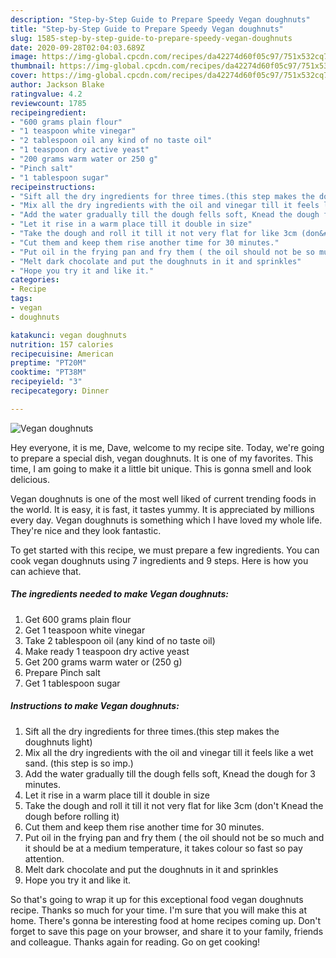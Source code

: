 ```yaml
---
description: "Step-by-Step Guide to Prepare Speedy Vegan doughnuts"
title: "Step-by-Step Guide to Prepare Speedy Vegan doughnuts"
slug: 1585-step-by-step-guide-to-prepare-speedy-vegan-doughnuts
date: 2020-09-28T02:04:03.689Z
image: https://img-global.cpcdn.com/recipes/da42274d60f05c97/751x532cq70/vegan-doughnuts-recipe-main-photo.jpg
thumbnail: https://img-global.cpcdn.com/recipes/da42274d60f05c97/751x532cq70/vegan-doughnuts-recipe-main-photo.jpg
cover: https://img-global.cpcdn.com/recipes/da42274d60f05c97/751x532cq70/vegan-doughnuts-recipe-main-photo.jpg
author: Jackson Blake
ratingvalue: 4.2
reviewcount: 1785
recipeingredient:
- "600 grams plain flour"
- "1 teaspoon white vinegar"
- "2 tablespoon oil any kind of no taste oil"
- "1 teaspoon dry active yeast"
- "200 grams warm water or 250 g"
- "Pinch salt"
- "1 tablespoon sugar"
recipeinstructions:
- "Sift all the dry ingredients for three times.(this step makes the doughnuts light)"
- "Mix all the dry ingredients with the oil and vinegar till it feels like a wet sand. (this step is so imp.)"
- "Add the water gradually till the dough fells soft, Knead the dough for 3 minutes."
- "Let it rise in a warm place till it double in size"
- "Take the dough and roll it till it not very flat for like 3cm (don&#39;t Knead the dough before rolling it)"
- "Cut them and keep them rise another time for 30 minutes."
- "Put oil in the frying pan and fry them ( the oil should not be so much and it should be at a medium temperature, it takes colour so fast so pay attention."
- "Melt dark chocolate and put the doughnuts in it and sprinkles"
- "Hope you try it and like it."
categories:
- Recipe
tags:
- vegan
- doughnuts

katakunci: vegan doughnuts 
nutrition: 157 calories
recipecuisine: American
preptime: "PT20M"
cooktime: "PT38M"
recipeyield: "3"
recipecategory: Dinner

---
```



![Vegan doughnuts](https://img-global.cpcdn.com/recipes/da42274d60f05c97/751x532cq70/vegan-doughnuts-recipe-main-photo.jpg)

Hey everyone, it is me, Dave, welcome to my recipe site. Today, we're going to prepare a special dish, vegan doughnuts. It is one of my favorites. This time, I am going to make it a little bit unique. This is gonna smell and look delicious.

Vegan doughnuts is one of the most well liked of current trending foods in the world. It is easy, it is fast, it tastes yummy. It is appreciated by millions every day. Vegan doughnuts is something which I have loved my whole life. They're nice and they look fantastic.




To get started with this recipe, we must prepare a few ingredients. You can cook vegan doughnuts using 7 ingredients and 9 steps. Here is how you can achieve that.

<!--inarticleads1-->

##### The ingredients needed to make Vegan doughnuts:

1. Get 600 grams plain flour
1. Get 1 teaspoon white vinegar
1. Take 2 tablespoon oil (any kind of no taste oil)
1. Make ready 1 teaspoon dry active yeast
1. Get 200 grams warm water or (250 g)
1. Prepare Pinch salt
1. Get 1 tablespoon sugar




<!--inarticleads2-->

##### Instructions to make Vegan doughnuts:

1. Sift all the dry ingredients for three times.(this step makes the doughnuts light)
1. Mix all the dry ingredients with the oil and vinegar till it feels like a wet sand. (this step is so imp.)
1. Add the water gradually till the dough fells soft, Knead the dough for 3 minutes.
1. Let it rise in a warm place till it double in size
1. Take the dough and roll it till it not very flat for like 3cm (don&#39;t Knead the dough before rolling it)
1. Cut them and keep them rise another time for 30 minutes.
1. Put oil in the frying pan and fry them ( the oil should not be so much and it should be at a medium temperature, it takes colour so fast so pay attention.
1. Melt dark chocolate and put the doughnuts in it and sprinkles
1. Hope you try it and like it.




So that's going to wrap it up for this exceptional food vegan doughnuts recipe. Thanks so much for your time. I'm sure that you will make this at home. There's gonna be interesting food at home recipes coming up. Don't forget to save this page on your browser, and share it to your family, friends and colleague. Thanks again for reading. Go on get cooking!
